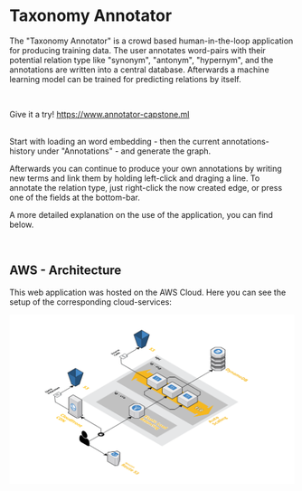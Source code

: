 # Taxonomy Annotator

The "Taxonomy Annotator" is a crowd based human-in-the-loop application for producing training data. The user annotates word-pairs with their potential relation type like "synonym", "antonym", "hypernym", and the annotations are written into a central database. Afterwards a machine learning model can be trained for predicting relations by itself.

 </br>

Give it a try! https://www.annotator-capstone.ml

</br>
Start with loading an word embedding - then the current annotations-history under "Annotations" - and generate the graph.

Afterwards you can continue to produce your own annotations by writing new terms and link them by holding left-click and draging a line. To annotate the relation type, just right-click the now created edge, or press one of the fields at the bottom-bar.

A more detailed explanation on the use of the application, you can find below.

</br>

## AWS - Architecture
This web application was hosted on the AWS Cloud. Here you can see the setup of the corresponding cloud-services:

![Overview](img/3d-nogrid.png)

